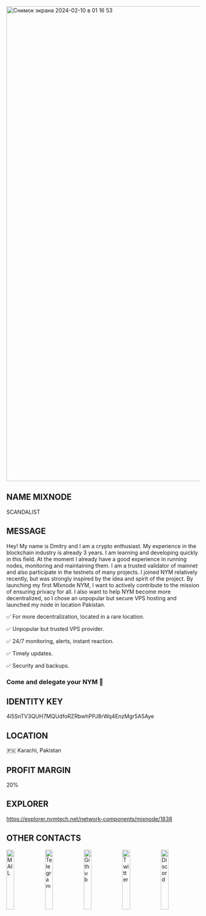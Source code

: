 <img width="1239" alt="Снимок экрана 2024-02-10 в 01 16 53" src="https://github.com/theScandalist/theScandalist/assets/72867830/df78aceb-df89-4fa0-b1ef-816b9322f67f">

## NAME MIXNODE
SCANDALIST

## MESSAGE
Hey! My name is Dmitry and I am a crypto enthusiast. My experience in the blockchain industry is already 3 years. I am learning and developing quickly in this field. At the moment I already have a good experience in running nodes, monitoring and maintaining them. I am a trusted validator of mainnet and also participate in the testnets of many projects. 
I joined NYM relatively recently, but was strongly inspired by the idea and spirit of the project. 
By launching my first MIxnode NYM, I want to actively contribute to the mission of ensuring privacy for all. I also want to help NYM become more decentralized, so I chose an unpopular but secure VPS hosting and launched my node in location Pakistan.

✅ For more decentralization, located in a rare location.

✅ Unpopular but trusted VPS provider.

✅ 24/7 monitoring, alerts, instant reaction.

✅ Timely updates.

✅ Security and backups.

### Come and delegate your NYM 🤝

## IDENTITY KEY
4i5SnTV3QUH7MQUdfoRZRbwhPPJ8rWq4EnzMgr5A5Aye

## LOCATION
🇵🇰 Karachi, Pakistan

## PROFIT MARGIN
20%

## EXPLORER 
https://explorer.nymtech.net/network-components/mixnode/1838

## OTHER CONTACTS
[<img src='https://github.com/theScandalist/theScandalist/assets/72867830/2a9eac13-a083-49fa-92c5-4de3333ecd7d' alt='MAIL'  width='20%'>](mailto:aps.dkarpuschkin@gmail.com)[<img src='https://github.com/theScandalist/theScandalist/assets/72867830/d37ef080-3d93-4a26-830e-dbfed2fee7f2' alt='Telegram'  width='20%'>](https://t.me/oxscandalist)[<img src='https://github.com/theScandalist/theScandalist/assets/72867830/7accbe65-c72b-4c2c-8caf-38e4c3a1f8b7' alt='Github'  width='20%'>](https://github.com/theScandalist)[<img src='https://github.com/theScandalist/theScandalist/assets/72867830/4dde7a56-c8ac-4383-8a4e-95400ca52ab0' alt='Twitter'  width='20%'>](https://twitter.com/d_karpushkin)[<img src='https://github.com/theScandalist/theScandalist/assets/72867830/a0c60f17-49c9-4e36-b9dc-95bb6f621441' alt='Discord'  width='20%'>](https://discordapp.com/users/818147139036381194) 

